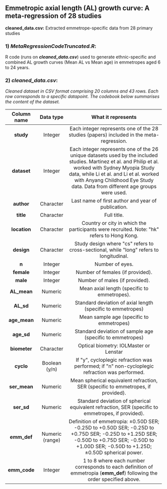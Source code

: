 ## Emmetropic axial length (AL) growth curve: A meta-regression of 28 studies
 
**cleaned_data.csv:** Extracted emmetrope-specific data from 28 primary studies

### 1) ***MetaRegressionCodeTruncated.R***:
R code (runs on ***cleaned_data.csv***) used to generate ethnic-specific and combined AL growth curves (Mean AL vs Mean age) in emmetropes aged 6 to 24 years.

### 2) ***cleaned_data.csv***:

*Cleaned dataset in CSV format comprising 20 columns and 43 rows. Each row corresponds to a specific datapoint. The codebook below summarises the content of the dataset.*

| Column name | Data type | What it represents |
| :---:   | :---: | :---: |
| **study** | Integer | Each integer represents one of the 28 studies (papers) included in the meta-regression.   |
| **dataset** | Integer | Each integer represents one of the 26 unique datasets used by the included studies. Martinez et al. and Philip et al. worked with Sydney Myopia Study data, while Li et al. and Li et al. worked with Anyang Childhood Eye Study data. Data from different age groups were used. |
| **author** | Character | Last name of first author and year of publication. |
| **title** | Character | Full title.  |
| **location** | Character | Country or city in which the participants were recruited. Note: "hk" refers to Hong Kong.  |
| **design** | Character | Study design where "cs" refers to cross-sectional, while "long" refers to longitudinal. |
| **n** | Integer | Number of eyes. |
| **female** | Integer | Number of females (if provided). |
| **male** | Integer | Number of males (if provided). |
| **AL_mean** | Numeric | Mean axial length (specific to emmetropes).  |
| **AL_sd** | Numeric | Standard deviation of axial length (specific to emmetropes) |
| **age_mean** | Numeric | Mean sample age (specific to emmetropes)   |
| **age_sd** | Numeric | Standard deviation of sample age (specific to emmetropes)   |
| **biometer** | Character | Optical biometry: IOLMaster or Lenstar |
| **cyclo** | Boolean (y/n) | If "y", cycloplegic refraction was performed; if "n" non-cycloplegic refraction was performed.   |
| **ser_mean** | Numeric | Mean spherical equivalent refraction, SER (specific to emmetropes, if provided).  |
| **ser_sd** | Numeric | Standard deviation of spherical equivalent refraction, SER (specific to emmetropes, if provided).   |
| **emm_def** | Numeric (range) | Definition of emmetropia: ±0.50D SER; -0.25D to +0.50D SER; -0.25D to +0.75D SER; -0.25D to +1.25D SER; -0.50D to +0.75D SER; -0.50D to +1.00D SER; -0.50D to +1.25D; ±0.50D spherical power. |
| **emm_code** | Integer | 1 to 8 where each number corresponds to each definition of emmetropia (**emm_def**) following the order specified above. |







